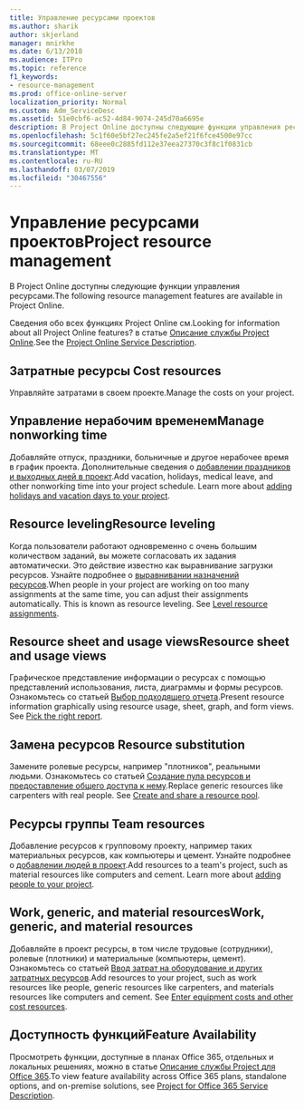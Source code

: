 ```yaml
---
title: Управление ресурсами проектов
ms.author: sharik
author: skjerland
manager: mnirkhe
ms.date: 6/13/2018
ms.audience: ITPro
ms.topic: reference
f1_keywords:
- resource-management
ms.prod: office-online-server
localization_priority: Normal
ms.custom: Adm_ServiceDesc
ms.assetid: 51e0cbf6-ac52-4d84-9074-245d70a6695e
description: В Project Online доступны следующие функции управления ресурсами.
ms.openlocfilehash: 5c1f60e5bf27ec245fe2a5ef21f6fce4500e97cc
ms.sourcegitcommit: 68eee0c2885fd112e37eea27370c3f8c1f0831cb
ms.translationtype: MT
ms.contentlocale: ru-RU
ms.lasthandoff: 03/07/2019
ms.locfileid: "30467556"
---
```

# <a name="project-resource-management"></a><span data-ttu-id="402e7-103">Управление ресурсами проектов</span><span class="sxs-lookup"><span data-stu-id="402e7-103">Project resource management</span></span>

<span data-ttu-id="402e7-104">В Project Online доступны следующие функции управления ресурсами.</span><span class="sxs-lookup"><span data-stu-id="402e7-104">The following resource management features are available in Project Online.</span></span>
  
<span data-ttu-id="402e7-105">Сведения обо всех функциях Project Online см.</span><span class="sxs-lookup"><span data-stu-id="402e7-105">Looking for information about all Project Online features?</span></span> <span data-ttu-id="402e7-106">в статье [Описание службы Project Online](project-online-service-description.md).</span><span class="sxs-lookup"><span data-stu-id="402e7-106">See the [Project Online Service Description](project-online-service-description.md).</span></span>
  
## <a name="cost-resources"></a><span data-ttu-id="402e7-107">Затратные ресурсы </span><span class="sxs-lookup"><span data-stu-id="402e7-107">Cost resources</span></span>
<span data-ttu-id="402e7-108"><a name="bkmk_CostResources"> </a></span><span class="sxs-lookup"><span data-stu-id="402e7-108"></span></span>

<span data-ttu-id="402e7-109">Управляйте затратами в своем проекте.</span><span class="sxs-lookup"><span data-stu-id="402e7-109">Manage the costs on your project.</span></span>
  
## <a name="manage-nonworking-time"></a><span data-ttu-id="402e7-110">Управление нерабочим временем</span><span class="sxs-lookup"><span data-stu-id="402e7-110">Manage nonworking time</span></span>
<span data-ttu-id="402e7-111"><a name="bkmk_Managenonworkingtime"> </a></span><span class="sxs-lookup"><span data-stu-id="402e7-111"></span></span>

<span data-ttu-id="402e7-p102">Добавляйте отпуск, праздники, больничные и другое нерабочее время в график проекта. Дополнительные сведения о [добавлении праздников и выходных дней в проект](https://go.microsoft.com/fwlink/p/?LinkId=271337).</span><span class="sxs-lookup"><span data-stu-id="402e7-p102">Add vacation, holidays, medical leave, and other nonworking time into your project schedule. Learn more about [adding holidays and vacation days to your project](https://go.microsoft.com/fwlink/p/?LinkId=271337).</span></span>
  
## <a name="resource-leveling"></a><span data-ttu-id="402e7-114">Resource leveling</span><span class="sxs-lookup"><span data-stu-id="402e7-114">Resource leveling</span></span>
<span data-ttu-id="402e7-115"><a name="bkmk_Resourceleveling"> </a></span><span class="sxs-lookup"><span data-stu-id="402e7-115"></span></span>

<span data-ttu-id="402e7-p103">Когда пользователи работают одновременно с очень большим количеством заданий, вы можете согласовать их задания автоматически. Это действие известно как выравнивание загрузки ресурсов. Узнайте подробнее о [выравнивании назначений ресурсов](https://go.microsoft.com/fwlink/p/?LinkId=271348).</span><span class="sxs-lookup"><span data-stu-id="402e7-p103">When people in your project are working on too many assignments at the same time, you can adjust their assignments automatically. This is known as resource leveling. See [Level resource assignments](https://go.microsoft.com/fwlink/p/?LinkId=271348).</span></span>
  
## <a name="resource-sheet-and-usage-views"></a><span data-ttu-id="402e7-119">Resource sheet and usage views</span><span class="sxs-lookup"><span data-stu-id="402e7-119">Resource sheet and usage views</span></span>
<span data-ttu-id="402e7-120"><a name="bkmk_resourcesheetandusageviews"> </a></span><span class="sxs-lookup"><span data-stu-id="402e7-120"></span></span>

<span data-ttu-id="402e7-p104">Графическое представление информации о ресурсах с помощью представлений использования, листа, диаграммы и формы ресурсов. Ознакомьтесь со статьей [Выбор подходящего отчета](https://go.microsoft.com/fwlink/?LinkId=402920).</span><span class="sxs-lookup"><span data-stu-id="402e7-p104">Present resource information graphically using resource usage, sheet, graph, and form views. See [Pick the right report](https://go.microsoft.com/fwlink/?LinkId=402920).</span></span>
  
## <a name="resource-substitution"></a><span data-ttu-id="402e7-123">Замена ресурсов </span><span class="sxs-lookup"><span data-stu-id="402e7-123">Resource substitution</span></span>
<span data-ttu-id="402e7-124"><a name="bkmk_ResourceSubstitution"> </a></span><span class="sxs-lookup"><span data-stu-id="402e7-124"></span></span>

<span data-ttu-id="402e7-p105">Замените ролевые ресурсы, например "плотников", реальными людьми. Ознакомьтесь со статьей [Создание пула ресурсов и предоставление общего доступа к нему](https://go.microsoft.com/fwlink/?LinkId=402921).</span><span class="sxs-lookup"><span data-stu-id="402e7-p105">Replace generic resources like carpenters with real people. See [Create and share a resource pool](https://go.microsoft.com/fwlink/?LinkId=402921).</span></span>
  
## <a name="team-resources"></a><span data-ttu-id="402e7-127">Ресурсы группы </span><span class="sxs-lookup"><span data-stu-id="402e7-127">Team resources</span></span>
<span data-ttu-id="402e7-128"><a name="bkmk_Teamresources"> </a></span><span class="sxs-lookup"><span data-stu-id="402e7-128"></span></span>

<span data-ttu-id="402e7-p106">Добавление ресурсов к групповому проекту, например таких материальных ресурсов, как компьютеры и цемент. Узнайте подробнее о [добавлении людей в проект](https://go.microsoft.com/fwlink/p/?LinkId=271347).</span><span class="sxs-lookup"><span data-stu-id="402e7-p106">Add resources to a team's project, such as material resources like computers and cement. Learn more about [adding people to your project](https://go.microsoft.com/fwlink/p/?LinkId=271347).</span></span>
  
## <a name="work-generic-and-material-resources"></a><span data-ttu-id="402e7-131">Work, generic, and material resources</span><span class="sxs-lookup"><span data-stu-id="402e7-131">Work, generic, and material resources</span></span>
<span data-ttu-id="402e7-132"><a name="bkmk_WorkGenericMaterialResources"> </a></span><span class="sxs-lookup"><span data-stu-id="402e7-132"></span></span>

<span data-ttu-id="402e7-p107">Добавляйте в проект ресурсы, в том числе трудовые (сотрудники), ролевые (плотники) и материальные (компьютеры, цемент). Ознакомьтесь со статьей [Ввод затрат на оборудование и других затратных ресурсов](https://go.microsoft.com/fwlink/?LinkId=402922).</span><span class="sxs-lookup"><span data-stu-id="402e7-p107">Add resources to your project, such as work resources like people, generic resources like carpenters, and materials resources like computers and cement. See [Enter equipment costs and other cost resources](https://go.microsoft.com/fwlink/?LinkId=402922).</span></span>
  
## <a name="feature-availability"></a><span data-ttu-id="402e7-135">Доступность функций</span><span class="sxs-lookup"><span data-stu-id="402e7-135">Feature Availability</span></span>
<span data-ttu-id="402e7-136"><a name="bkmk_WorkGenericMaterialResources"> </a></span><span class="sxs-lookup"><span data-stu-id="402e7-136"></span></span>

<span data-ttu-id="402e7-137">Просмотреть функции, доступные в планах Office 365, отдельных и локальных решениях, можно в статье [Описание службы Project для Office 365](http://technet.microsoft.com/library/f610ba5b-57d0-4324-a205-bce300adc7a3.aspx).</span><span class="sxs-lookup"><span data-stu-id="402e7-137">To view feature availability across Office 365 plans, standalone options, and on-premise solutions, see [Project for Office 365 Service Description](http://technet.microsoft.com/library/f610ba5b-57d0-4324-a205-bce300adc7a3.aspx).</span></span>
  

